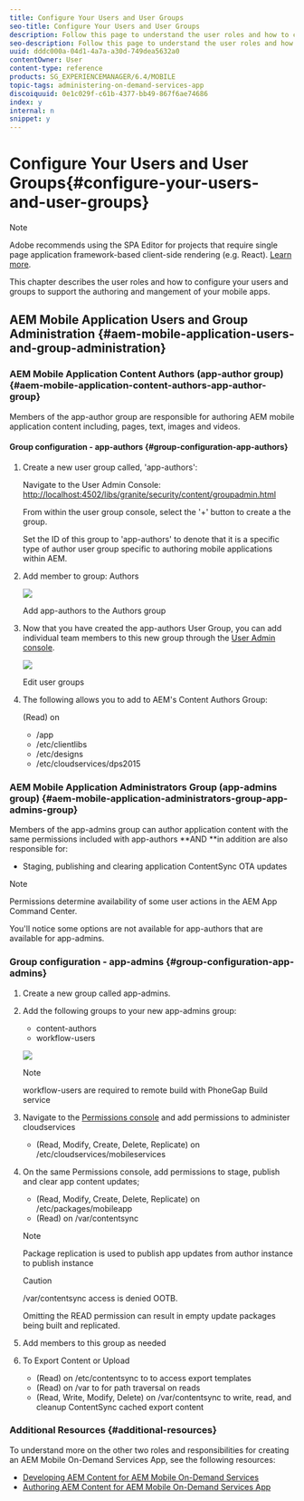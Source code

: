 ```yaml
---
title: Configure Your Users and User Groups
seo-title: Configure Your Users and User Groups
description: Follow this page to understand the user roles and how to configure your users and groups to support the authoring and mangement of your mobile On-Demand services app.
seo-description: Follow this page to understand the user roles and how to configure your users and groups to support the authoring and mangement of your mobile On-Demand services app.
uuid: dddc000a-04d1-4a7a-a30d-749dea5632a0
contentOwner: User
content-type: reference
products: SG_EXPERIENCEMANAGER/6.4/MOBILE
topic-tags: administering-on-demand-services-app
discoiquuid: 0e1c029f-c61b-4377-bb49-867f6ae74686
index: y
internal: n
snippet: y
---
```


# Configure Your Users and User Groups{#configure-your-users-and-user-groups}

>[!NOTE]
>
>Adobe recommends using the SPA Editor for projects that require single page application framework-based client-side rendering (e.g. React). [Learn more](../../sites/developing/using/spa-overview.md).

This chapter describes the user roles and how to configure your users and groups to support the authoring and mangement of your mobile apps.

## AEM Mobile Application Users and Group Administration {#aem-mobile-application-users-and-group-administration}

### AEM Mobile Application Content Authors (app-author group) {#aem-mobile-application-content-authors-app-author-group}

Members of the app-author group are responsible for authoring AEM mobile application content including, pages, text, images and videos.

#### Group configuration - app-authors {#group-configuration-app-authors}

1. Create a new user group called, 'app-authors':

   Navigate to the User Admin Console: [http://localhost:4502/libs/granite/security/content/groupadmin.html](http://localhost:4502/libs/granite/security/content/groupadmin.html)

   From within the user group console, select the '+' button to create a the group.

   Set the ID of this group to 'app-authors' to denote that it is a specific type of author user group specific to authoring mobile applications within AEM.

1. Add member to group: Authors

   ![](assets/chlimage_1-167.png)

   Add app-authors to the Authors group

1. Now that you have created the app-authors User Group, you can add individual team members to this new group through the [User Admin console](/libs/granite/security/content/useradmin).

   ![](assets/chlimage_1-168.png)

   Edit user groups

1. The following allows you to add to AEM's Content Authors Group:

   (Read) on

    * /app
    * /etc/clientlibs
    * /etc/designs
    * /etc/cloudservices/dps2015

### AEM Mobile Application Administrators Group (app-admins group) {#aem-mobile-application-administrators-group-app-admins-group}

Members of the app-admins group can author application content with the same permissions included with app-authors **AND **in addition are also responsible for:

* Staging, publishing and clearing application ContentSync OTA updates

>[!NOTE]
>
>Permissions determine availability of some user actions in the AEM App Command Center.
>
>You'll notice some options are not available for app-authors that are available for app-admins.

### Group configuration - app-admins {#group-configuration-app-admins}

1. Create a new group called app-admins.
1. Add the following groups to your new app-admins group:

    * content-authors
    * workflow-users

   ![](assets/chlimage_1-169.png)

   >[!NOTE]
   >
   >workflow-users are required to remote build with PhoneGap Build service

1. Navigate to the [Permissions console](http://localhost:4502/useradmin) and add permissions to administer cloudservices

    * (Read, Modify, Create, Delete, Replicate) on /etc/cloudservices/mobileservices

1. On the same Permissions console, add permissions to stage, publish and clear app content updates;

    * (Read, Modify, Create, Delete, Replicate) on /etc/packages/mobileapp
    * (Read) on /var/contentsync

   >[!NOTE]
   >
   >Package replication is used to publish app updates from author instance to publish instance

   >[!CAUTION]
   >
   >/var/contentsync access is denied OOTB. 
   >
   >
   >Omitting the READ permission can result in empty update packages being built and replicated.

1. Add members to this group as needed
1. To Export Content or Upload

    * (Read) on /etc/contentsync to to access export templates
    * (Read) on /var to for path traversal on reads
    * (Read, Write, Modify, Delete) on /var/contentsync to write, read, and cleanup ContentSync cached export content

### Additional Resources {#additional-resources}

To understand more on the other two roles and responsibilities for creating an AEM Mobile On-Demand Services App, see the following resources:

* [Developing AEM Content for AEM Mobile On-Demand Services](../../mobile/using/aem-mobile-on-demand.md)
* [Authoring AEM Content for AEM Mobile On-Demand Services App](../../mobile/using/mobile-apps-ondemand.md)

